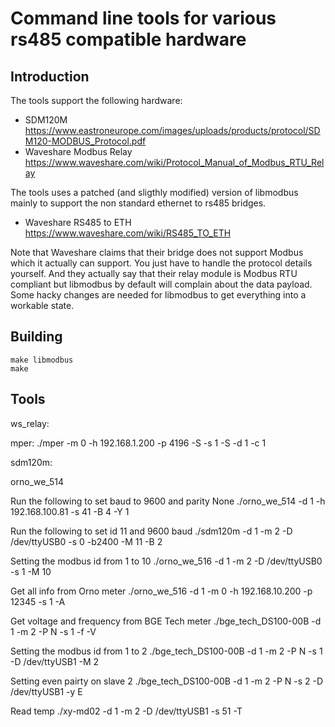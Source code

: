 # Command line tools for various rs485 compatible hardware

## Introduction
The tools support the following hardware:
  * SDM120M https://www.eastroneurope.com/images/uploads/products/protocol/SDM120-MODBUS_Protocol.pdf
  * Waveshare Modbus Relay https://www.waveshare.com/wiki/Protocol_Manual_of_Modbus_RTU_Relay

The tools uses a patched (and sligthly modified) version of libmodbus mainly to support the non standard ethernet to rs485 bridges.
  * Waveshare RS485 to ETH https://www.waveshare.com/wiki/RS485_TO_ETH

Note that Waveshare claims that their bridge does not support Modbus which it actually can support. You just have to handle the protocol details yourself.
And they actually say that their relay module is Modbus RTU compliant but libmodbus by default will complain about the data payload. Some hacky changes
are needed for libmodbus to get everything into a workable state.


## Building

```
make libmodbus
make
```

## Tools

ws_relay:

mper:
./mper -m 0 -h 192.168.1.200 -p 4196 -S -s 1 -S -d 1 -c 1

sdm120m:

orno_we_514

Run the following to set baud to 9600 and parity None
./orno_we_514 -d 1 -h 192.168.100.81 -s 41 -B 4 -Y 1


Run the following to set id 11 and 9600 baud
./sdm120m -d 1 -m 2 -D /dev/ttyUSB0 -s 0 -b2400 -M 11 -B 2

Setting the modbus id from 1 to 10
./orno_we_516 -d 1 -m 2 -D /dev/ttyUSB0 -s 1 -M 10

Get all info from Orno meter
./orno_we_516 -d 1 -m 0 -h 192.168.10.200 -p 12345 -s 1 -A

Get voltage and frequency from BGE Tech meter
./bge_tech_DS100-00B -d 1 -m 2 -P N -s 1 -f -V

Setting the modbus id from 1 to 2
./bge_tech_DS100-00B -d 1 -m 2 -P N -s 1 -D /dev/ttyUSB1 -M 2

Setting even pairty on slave 2
./bge_tech_DS100-00B -d 1 -m 2 -P N -s 2 -D /dev/ttyUSB1 -y E

Read temp
./xy-md02 -d 1 -m 2 -D /dev/ttyUSB1 -s 51 -T
